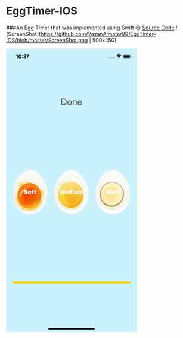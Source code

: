 # EggTimer-IOS
###An Egg Timer that was implemented using Swift :smiley:
[Source Code](https://github.com/YazanAlmatar99/EggTimer-IOS/blob/master/EggTimer/ViewController.swift)
![ScreenShot](https://github.com/YazanAlmatar99/EggTimer-IOS/blob/master/ScreenShot.png | 500x250)

<img src="https://github.com/YazanAlmatar99/EggTimer-IOS/blob/master/ScreenShot.png" width="350">
